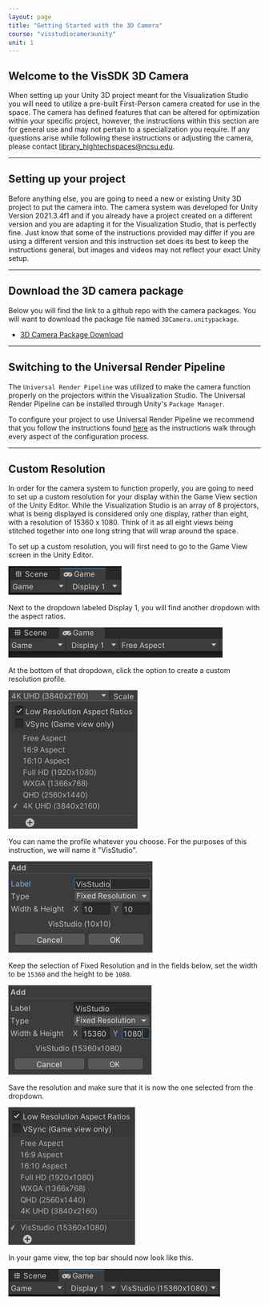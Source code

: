 ```yaml
---
layout: page
title: "Getting Started with the 3D Camera"
course: "visstudiocameraunity"
unit: 1
---
```


## Welcome to the VisSDK 3D Camera

When setting up your Unity 3D project meant for the Visualization Studio you will need to utilize a pre-built First-Person camera created for use in the space. The camera has defined features that can be altered for optimization within your specific project, however, the instructions within this section are for general use and may not pertain to a specialization you require. If any questions arise while following these instructions or adjusting the camera, please contact library_hightechspaces@ncsu.edu.

---

## Setting up your project

Before anything else, you are going to need a new or existing Unity 3D project to put the camera into. The camera system was developed for Unity Version 2021.3.4f1 and if you already have a project created on a different version and you are adapting it for the Visualization Studio, that is perfectly fine. Just know that some of the instructions provided may differ if you are using a different version and this instruction set does its best to keep the instructions general, but images and videos may not reflect your exact Unity setup.

---

## Download the 3D camera package

Below you will find the link to a github repo with the camera packages. You will want to download the package file named ```3DCamera.unitypackage```.

* [3D Camera Package Download](go.ncsu.edu/vissdkunitygithub_camera)

---

## Switching to the Universal Render Pipeline

The ```Universal Render Pipeline``` was utilized to make the camera function properly on the projectors within the Visualization Studio. The Universal Render Pipeline can be installed through Unity's ```Package Manager```.

To configure your project to use Universal Render Pipeline we recommend that you follow the instructions found [here](https://www.tomstephensondeveloper.co.uk/post/unity-universal-render-pipeline-urp-initial-setup) as the instructions walk through every aspect of the configuration process.

---

## Custom Resolution

In order for the camera system to function properly, you are going to need to set up a custom resolution for your display within the Game View section of the Unity Editor. While the Visualization Studio is an array of 8 projectors, what is being displayed is considered only one display, rather than eight, with a resolution of 15360 x 1080. Think of it as all eight views being stitched together into one long string that will wrap around the space.

To set up a custom resolution, you will first need to go to the Game View screen in the Unity Editor.

![Switch to game view](images/gameview.png)

Next to the dropdown labeled Display 1, you will find another dropdown with the aspect ratios.

![Open aspect ratios](images/aspectratio.png)

At the bottom of that dropdown, click the option to create a custom resolution profile.

![Click to add custom aspect ratio](images/dropdown.png)

You can name the profile whatever you choose. For the purposes of this instruction, we will name it "VisStudio".

![Set name of custom aspect ratio](images/namevisstudio.png)

Keep the selection of Fixed Resolution and in the fields below, set the width to be ```15360``` and the height to be ```1080```.

![Set values of custom aspect ratio](images/setresolution.png)

Save the resolution and make sure that it is now the one selected from the dropdown.

![Save custom aspect ratio](images/saved.png)

In your game view, the top bar should now look like this.

![Final result](images/finalaspectratio.png)

